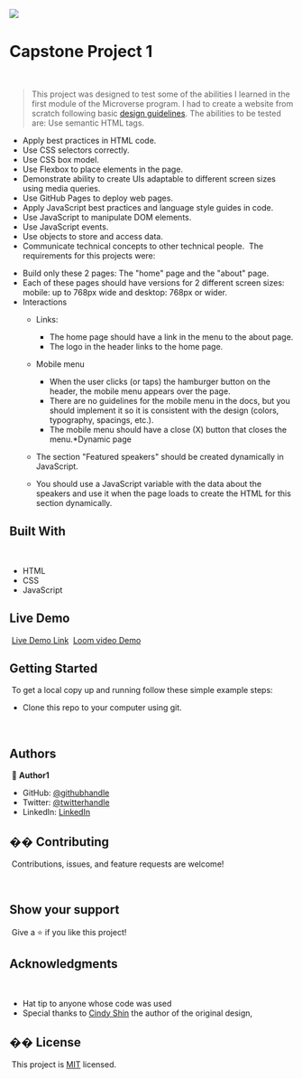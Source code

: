 ![](https://img.shields.io/badge/Microverse-blueviolet)
​
# Capstone Project 1
​
> This project was designed to test some of the abilities I learned in the first module of the Microverse program. I had to create a website from scratch following basic [design guidelines](https://www.behance.net/gallery/29845175/CC-Global-Summit-2015). The abilities to be tested are: Use semantic HTML tags.
- Apply best practices in HTML code.
- Use CSS selectors correctly.
- Use CSS box model.
- Use Flexbox to place elements in the page.
- Demonstrate ability to create UIs adaptable to different screen sizes using media queries.
- Use GitHub Pages to deploy web pages.
- Apply JavaScript best practices and language style guides in code.
- Use JavaScript to manipulate DOM elements.
- Use JavaScript events.
- Use objects to store and access data.
- Communicate technical concepts to other technical people.
​
The requirements for this projects were:
* Build only these 2 pages: The "home" page and the "about" page.
​
* Each of these pages should have versions for 2 different screen sizes: mobile: up to 768px wide and desktop: 768px or wider.
​
* Interactions
    - Links:
      - The home page should have a link in the menu to the about page.
      - The logo in the header links to the home page.
      
    - Mobile menu
      - When the user clicks (or taps) the hamburger button on the header, the mobile menu appears over the page.
      - There are no guidelines for the mobile menu in the docs, but you should implement it so it is consistent with the design (colors, typography, spacings, etc.).
      - The mobile menu should have a close (X) button that closes the menu.
​
*Dynamic page
  - The section "Featured speakers" should be created dynamically in JavaScript.
  - You should use a JavaScript variable with the data about the speakers and use it when the page loads to create the HTML for this section dynamically.
​
## Built With
​
- HTML
- CSS
- JavaScript
​
​
## Live Demo
​
[Live Demo Link](https://basitali111.github.io/first-capstone-project-/)
​
​[Loom video Demo](https://www.loom.com/share/344c92085a654c7fb77bc3d9901e0e6f)
## Getting Started
​
To get a local copy up and running follow these simple example steps:
​
- Clone this repo to your computer using git.

​
​
​
## Authors
​
👤 **Author1**
​
- GitHub: [@githubhandle](@BasitAl35031734)
- Twitter: [@twitterhandle](@BasitAl35031734)
- LinkedIn: [LinkedIn]( basit-ali-3961141b3)
​

## �� Contributing
​
Contributions, issues, and feature requests are welcome!
​

​
## Show your support
​
Give a ⭐️ if you like this project!
​
## Acknowledgments
​
- Hat tip to anyone whose code was used
- Special thanks to [Cindy Shin](https://www.behance.net/adagio07) the author of the original design,
​
## �� License
​
This project is [MIT](./MIT.md) licensed.
